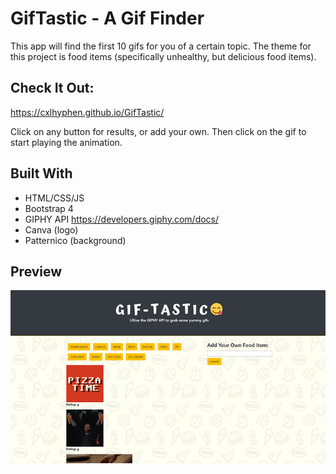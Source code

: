 # GifTastic - A Gif Finder

This app will find the first 10 gifs for you of a certain topic. The theme for this project is food items (specifically unhealthy, but delicious food items).

## Check It Out:

https://cxlhyphen.github.io/GifTastic/

Click on any button for results, or add your own. Then click on the gif to start playing the animation.

## Built With

* HTML/CSS/JS
* Bootstrap 4
* GIPHY API https://developers.giphy.com/docs/
* Canva (logo)
* Patternico (background)

## Preview

![preview](assets/images/preview.jpg)
